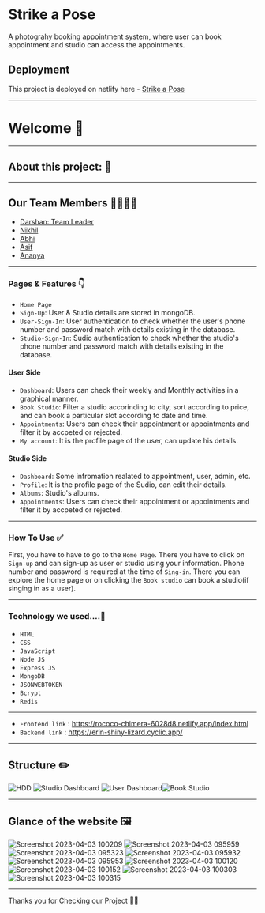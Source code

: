   # Strike a Pose
A photograhy booking appointment system, where user can book appointment and studio can access the appointments.

## Deployment

This project is deployed on netlify here - [Strike a Pose](https://rococo-chimera-6028d8.netlify.app/index.html)



---

# Welcome 👋

---

## About this project: 🙌




---

## Our Team Members 🫱🏽‍🫲🏻

- [Darshan: Team Leader](https://www.linkedin.com/in/darshan0261/)
- [Nikhil](https://www.linkedin.com/in/nikhil-kumar-67442a201/)
- [Abhi](https://www.linkedin.com/in/abhi-panchal-29721423a/)
- [Asif](https://www.linkedin.com/in/asif-patel-389b831a2/)
- [Ananya](https://www.linkedin.com/in/ananya-kumari-singh-b06564248/)

---

### Pages & Features 👇

- `Home Page`
- `Sign-Up`: User & Studio details are stored in mongoDB.
- `User-Sign-In`: User authentication to check whether the user's phone number and password match with details existing in the database.
- `Studio-Sign-In`: Sudio authentication to check whether the studio's phone number and password match with details existing in the database.

#### User Side
- `Dashboard`: Users can check their weekly and Monthly activities in a graphical manner.
- `Book Studio`: Filter a studio accorinding to city, sort according to price, and can book a particular slot according to date and time.
- `Appointments`: Users can check their appointment or appointments and filter it by accpeted or rejected.
- `My account`: It is the profile page of the user, can update his details.

#### Studio Side
- `Dashboard`: Some infromation realated to appointment, user, admin, etc.
- `Profile`: It is the profile page of the Sudio, can edit their details.
- `Albums`: Studio's albums.
- `Appointments`: Users can check their appointment or appointments and filter it by accpeted or rejected.

---

### How To Use ✅

First, you have to have to go to the `Home Page`. There you have to click on `Sign-up` and can sign-up as user or studio using your information. Phone number and password is required at the time of `Sing-in`. There you can explore the home page or on clicking the `Book studio` can book a studio(if singing in as a user).

---

### Technology we used....🔧

- `HTML` 
- `CSS` 
- `JavaScript`
- `Node JS`
- `Express JS`
- `MongoDB` 
- `JSONWEBTOKEN`
- `Bcrypt`
- `Redis`

----
- `Frontend link` : https://rococo-chimera-6028d8.netlify.app/index.html
- `Backend link`  : https://erin-shiny-lizard.cyclic.app/
----

## Structure ✏️

![HDD](https://user-images.githubusercontent.com/112763650/229427956-a17d0576-85aa-43fd-8ca9-df56722a9d1b.png)
![Studio Dashboard](https://user-images.githubusercontent.com/112763650/229427965-f969485a-03a8-4735-b009-6a01bccb7289.png)
![User Dashboard](https://user-images.githubusercontent.com/112763650/229427968-5b75b98d-8197-4e56-8335-c332a1a5cbf1.png)![Book Studio](https://user-images.githubusercontent.com/112763650/229428322-aad8a865-2afb-4a3e-bb6e-b02fd353da9a.png)

---

## Glance of the website 🖼️
![Screenshot 2023-04-03 100209](https://user-images.githubusercontent.com/112763650/229418519-24fb8d42-f292-4b5f-becd-2098273dd780.png)
![Screenshot 2023-04-03 095959](https://user-images.githubusercontent.com/112763650/229418416-9ff24489-4c82-4dc5-aecc-5d64c18d1f98.png)
![Screenshot 2023-04-03 095323](https://user-images.githubusercontent.com/112763650/229418339-25b9c8a6-146c-441f-8b8d-78b7bf394c6a.png)
![Screenshot 2023-04-03 095932](https://user-images.githubusercontent.com/112763650/229418379-28aab616-b3db-4a39-9d49-90aeb9c17eac.png)
![Screenshot 2023-04-03 095953](https://user-images.githubusercontent.com/112763650/229418398-27512d98-4eff-4f68-96ef-082ee507cfd2.png)
![Screenshot 2023-04-03 100120](https://user-images.githubusercontent.com/112763650/229418482-e34ad59d-fb8d-448c-b97a-c948e4fc9dd3.png)
![Screenshot 2023-04-03 100152](https://user-images.githubusercontent.com/112763650/229418502-bb25fa67-cc12-4e79-b0a3-c2b8ea8b2bc3.png)
![Screenshot 2023-04-03 100303](https://user-images.githubusercontent.com/112763650/229418602-c8f933e6-4087-4b6a-9bf3-987969375dd0.png)
![Screenshot 2023-04-03 100315](https://user-images.githubusercontent.com/112763650/229418622-8a5e16c8-3b0f-42e6-a44f-4a134a05c3ce.png)

---


Thanks you for Checking our Project 🙏🏻
